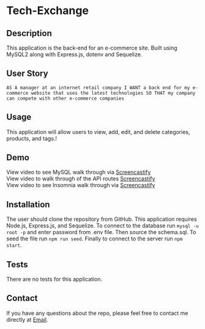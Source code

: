 # Tech-Exchange

## Description
This application is the back-end for an e-commerce site. Built using MySQL2 along with Express.js, dotenv and Sequelize.



## User Story
`AS A manager at an internet retail company
I WANT a back end for my e-commerce website that uses the latest technologies
SO THAT my company can compete with other e-commerce companies`


## Usage 
This application will allow users to view, add, edit, and delete categories, products, and tags.!


## Demo
View video to see MySQL walk through via [Screencastify](https://drive.google.com/file/d/1iFE5LiC9V9tkyRt01v_yAefsITxNlys5/view)<br>
View video to walk through of the API routes [Screencastify](https://drive.google.com/file/d/1ny-vMLRFZNADDKHIhJcD_-zoNWgwF0New)<br>
View video to see Insomnia walk through via [Screencastify](https://drive.google.com/file/d/1PiP2cw1uoQikAiiCwLpuO1Ehi0V44CKj/view)

## Installation 
The user should clone the repository from GitHub. This application requires Node.js, Express.js, and Sequelize. To connect to the database run `mysql -u root -p` and enter password from .env file. Then source the schema.sql. To seed the file run `npm run seed`. Finally to connect to the server run `npm start`. 


## Tests
There are no tests for this application.


## Contact
If you have any questions about the repo, please feel free to contact me directly at [Email](mailto:atwood169@yahoo.com).
